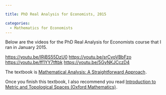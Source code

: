```yaml
---

title: PhD Real Analysis for Economists, 2015

categories:
  - Mathematics for Economists
---
```

Below are the videos for the PhD Real Analysis for Economists course that I ran in January 2015.

https://youtu.be/IRjBS55DzU0
https://youtu.be/srCvoVBbFzo
https://youtu.be/ff1YY7tftbk
https://youtu.be/5GyNKJCczD4

The textbook is <a href="https://www.amazon.co.uk/gp/product/0521288827/ref=as_li_tl?ie=UTF8&camp=1634&creative=19450&creativeASIN=0521288827&linkCode=as2&tag=tholdenorg-21&linkId=2CWWSGCFTXKORGT4">Mathematical Analysis: A Straightforward Approach</a><img src="https://ir-uk.amazon-adsystem.com/e/ir?t=tholdenorg-21&l=as2&o=2&a=0521288827" width="1" height="1" border="0" alt=""  />.

Once you finish this textbook, I also recommend you read <a href="https://www.amazon.co.uk/gp/product/019956308X/ref=as_li_tl?ie=UTF8&camp=1634&creative=19450&creativeASIN=019956308X&linkCode=as2&tag=tholdenorg-21&linkId=AZDUFHAB6MS35JQ7">Introduction to Metric and Topological Spaces (Oxford Mathematics)</a><img src="https://ir-uk.amazon-adsystem.com/e/ir?t=tholdenorg-21&l=as2&o=2&a=019956308X" width="1" height="1" border="0" alt=""  />.
